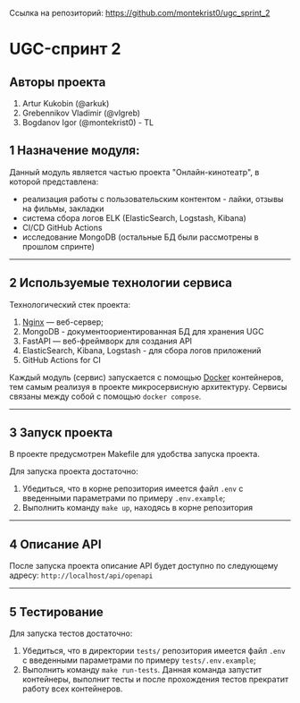 Ссылка на репозиторий: https://github.com/montekrist0/ugc_sprint_2

# UGC-спринт 2

## Авторы проекта

1. Artur Kukobin (@arkuk)
2. Grebennikov Vladimir (@vlgreb)
3. Bogdanov Igor (@montekrist0) - TL


## 1 Назначение модуля:

Данный модуль является частью проекта "Онлайн-кинотеатр", в которой представлена:
- реализация работы с пользовательским контентом - лайки, отзывы на фильмы, закладки
- система сбора логов ELK (ElasticSearch, Logstash, Kibana)
- CI/CD GitHub Actions
- исследование MongoDB (остальные БД были рассмотрены в прошлом спринте)

---

## 2 Используемые технологии сервиса

Технологический стек проекта:

1. [Nginx](https://www.nginx.com/) — веб-сервер;
2. MongoDB - документоориентированная БД для хранения UGC
3. FastAPI — веб-фреймворк для создания API
4. ElasticSearch, Kibana, Logstash - для сбора логов приложений
5. GitHub Actions for CI

Каждый модуль (сервис) запускается с помощью [Docker](https://www.docker.com/) контейнеров, тем самым реализуя в проекте
микросервисную архитектуру. Сервисы связаны между собой с помощью `docker compose`.

---

## 3 Запуск проекта

В проекте предусмотрен Makefile для удобства запуска проекта.

Для запуска проекта достаточно:
1. Убедиться, что в корне репозитория имеется файл `.env` с введенными параметрами по примеру `.env.example`;
2. Выполнить команду `make up`, находясь в корне репозитория

___
## 4 Описание API

После запуска проекта описание API будет доступно по следующему адресу: `http://localhost/api/openapi`

---

## 5 Тестирование

Для запуска тестов достаточно:
1. Убедиться, что в директории `tests/` репозитория имеется файл `.env` с введенными параметрами по примеру `tests/.env.example`;
2. Выполнить команду `make run-tests`. Данная команда запустит контейнеры, выполнит тесты и
после прохождения тестов прекратит работу всех контейнеров.
